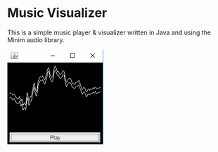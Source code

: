 # Music Visualizer

This is a simple music player & visualizer written in Java and using the Minim audio library.

![s1](screenshots/s1.PNG)

